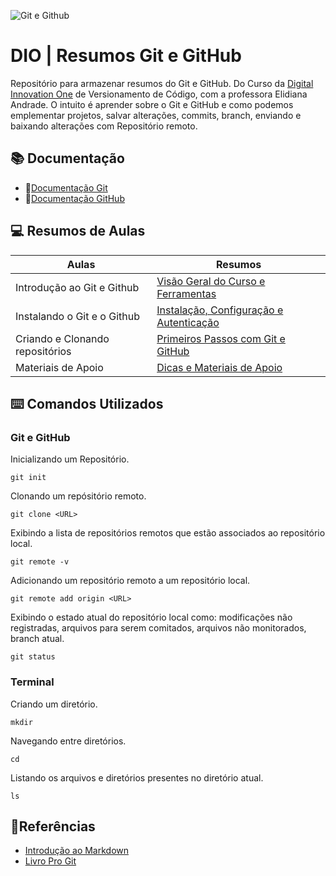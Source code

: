 ![Git e Github](https://www.google.com/imgres?q=git%20e%20github%20png&imgurl=https%3A%2F%2Fwww.benner.com.br%2Ftecnologia%2Fwp-content%2Fuploads%2F2023%2F10%2FGit.png&imgrefurl=https%3A%2F%2Fwww.benner.com.br%2Ftecnologia%2F2023%2F10%2Fgit-mao-na-massa%2F&docid=lNMIPK0hMS4B4M&tbnid=rPwGlesmu0T7CM&vet=12ahUKEwizoJ2V6I-MAxXfpZUCHTntIJAQM3oECCQQAA..i&w=1998&h=778&hcb=2&itg=1&ved=2ahUKEwizoJ2V6I-MAxXfpZUCHTntIJAQM3oECCQQAA)

# DIO | Resumos Git e GitHub

Repositório para armazenar resumos do Git e GitHub. Do Curso da [Digital Innovation One](https://www.dio.me/) de Versionamento de Código, com a professora Elidiana Andrade. O intuito é aprender sobre o Git e GitHub e como podemos emplementar projetos, salvar alterações, commits, branch, enviando e baixando alterações com Repositório remoto. 

## 📚 Documentação
- 📄[Documentação Git](https://git-scm.com/doc)
- 📄[Documentação GitHub](https://docs.github.com)

## 💻 Resumos de Aulas
| Aulas | Resumos |
|-------|---------|
|Introdução ao Git e Github|[Visão Geral do Curso e Ferramentas](https://web.dio.me/course/versionamento-de-codigo-com-git-e-github/learning/a377a00b-461c-4ab0-8258-3addd2fef14c?autoplay=1&back=%2Ftrack%2Fsuzano-python-developer&moduleId=undefined&tab=undefined)|
|Instalando o Git e o Github|[Instalação, Configuração e Autenticação](https://web.dio.me/course/versionamento-de-codigo-com-git-e-github/learning/599dd3dd-d189-474f-a55c-22f37b4472da?autoplay=1&back=%2Ftrack%2Fsuzano-python-developer&moduleId=undefined&tab=undefined)|
|Criando e  Clonando repositórios|[Primeiros Passos com Git e GitHub](https://web.dio.me/course/versionamento-de-codigo-com-git-e-github/learning/599dd3dd-d189-474f-a55c-22f37b4472da?autoplay=1&back=%2Ftrack%2Fsuzano-python-developer&moduleId=undefined&tab=undefine)|
|Materiais de Apoio|[Dicas e Materiais de Apoio](https://web.dio.me/course/versionamento-de-codigo-com-git-e-github/learning/599dd3dd-d189-474f-a55c-22f37b4472da?autoplay=1&back=%2Ftrack%2Fsuzano-python-developer&moduleId=undefined&tab=undefin)|

## ⌨️ Comandos Utilizados 

### Git e GitHub
Inicializando um Repositório.
```
git init
```
Clonando um repósitório remoto.
```
git clone <URL>
```
Exibindo a lista de repositórios remotos que estão associados ao repositório local.
```
git remote -v 
```
Adicionando um repositório remoto a um repositório local.
```
git remote add origin <URL>
```
Exibindo o estado atual do repositório local como: modificações não registradas, arquivos para serem comitados, arquivos não monitorados, branch atual.
```
git status
```
### Terminal

Criando um diretório. 
```
mkdir 
```
Navegando entre diretórios.
```
cd 
```
Listando os arquivos e diretórios presentes no diretório atual.
```
ls 
```

## 🔎Referências
- [Introdução ao Markdown](https://docs.github.com/pt/get-started/writing-on-github/getting-started-with-writing-and-formatting-on-github/quickstart-for-writing-on-github)  
- [Livro Pro Git](https://git-scm.com/book/en/v2)

